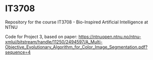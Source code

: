 # IT3708
Repository for the course IT3708 - Bio-Inspired Artificial Intelligence at NTNU


Code for Project 3, based on paper:
https://ntnuopen.ntnu.no/ntnu-xmlui/bitstream/handle/11250/2494597/A_Multi-Objective_Evolutionary_Algorithm_for_Color_Image_Segmentation.pdf?sequence=4